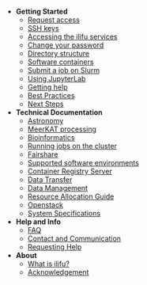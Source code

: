 - **Getting Started**
  - [Request access](getting_started/request_access.md)
  - [SSH keys](getting_started/ssh.md)
  - [Accessing the ilifu services](getting_started/access_ilifu.md)
  - [Change your password](getting_started/change_password.md)
  - [Directory structure](data/directory_structure.md)
  - [Software containers](getting_started/container_environments.md)
  - [Submit a job on Slurm](getting_started/submit_job_slurm.md)
  - [Using JupyterLab](getting_started/using_jupyterlab.md)
  - [Getting help](getting_started/getting_help.md)
  - [Best Practices](getting_started/best_practices.md)
  - [Next Steps](getting_started/next_steps.md)
- **Technical Documentation**
  - [Astronomy](astronomy/astronomy_software.md)
  - [MeerKAT processing](astronomy/meerkat_processing.md)
  - [Bioinformatics](bioinformatics/cbio.md)
  - [Running jobs on the cluster](tech_docs/running_jobs.md)
  - [Fairshare](tech_docs/fairshare.md)
  - [Supported software environments](tech_docs/software_environments.md)
  - [Container Registry Server](tech_docs/container_registry.md)
  - [Data Transfer](data/data_transfer.md)
  - [Data Management](data/data_management.md)
  - [Resource Allocation Guide](tech_docs/resource_allocation.md)
  - [Openstack](openstack/openstack.md)
  - [System Specifications](tech_docs/specifications.md)
- **Help and Info**
  - [FAQ](help/faq.md)
  - [Contact and Communication](help/contact.md)
  - [Requesting Help](help/requesting_help.md)
- **About**
  - [What is ilifu?](about/what_is.md)
  - [Acknowledgement](about/acknowledgement.md)
